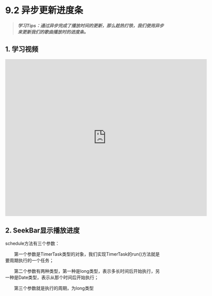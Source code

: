 # 9.2 异步更新进度条

>##### 学习Tips：通过异步完成了播放时间的更新，那么趁热打铁，我们使用异步来更新我们的歌曲播放时的进度条。

## 1. 学习视频

<iframe frameborder="0" width="640" height="498" src="https://v.qq.com/iframe/player.html?vid=z0180bhmznp&tiny=0&auto=0" allowfullscreen></iframe>

## 2. SeekBar显示播放进度

schedule方法有三个参数：

　　第一个参数是TimerTask类型的对象，我们实现TimerTask的run()方法就是要周期执行的一个任务；

　　第二个参数有两种类型，第一种是long类型，表示多长时间后开始执行，另一种是Date类型，表示从那个时间后开始执行；

　　第三个参数就是执行的周期，为long类型